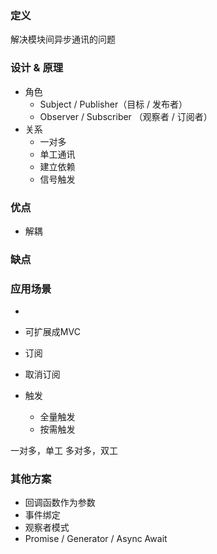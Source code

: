 ### 定义
解决模块间异步通讯的问题

### 设计 & 原理
- 角色
    - Subject / Publisher（目标 / 发布者）
    - Observer / Subscriber （观察者 / 订阅者）
- 关系
    - 一对多 
    - 单工通讯
    - 建立依赖
    - 信号触发

### 优点
- 解耦

### 缺点

### 应用场景
- 
- 可扩展成MVC


- 订阅
- 取消订阅
- 触发
    - 全量触发
    - 按需触发

一对多，单工
多对多，双工

### 其他方案
- 回调函数作为参数
- 事件绑定
- 观察者模式
- Promise / Generator / Async Await

